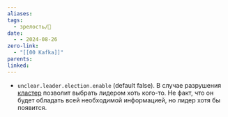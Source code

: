 ```yaml
---
aliases: 
tags:
  - зрелость/🌱
date:
  - - 2024-08-26
zero-link:
  - "[[00 Kafka]]"
parents: 
linked:
---
```

- `unclear.leader.election.enable` (default false). В случае разрушения [кластер](_inbox/Кластер%20Kafka.md) позволит выбрать лидером хоть кого-то. Не факт, что он будет обладать всей необходимой информацией, но лидер хотя бы появится. 
